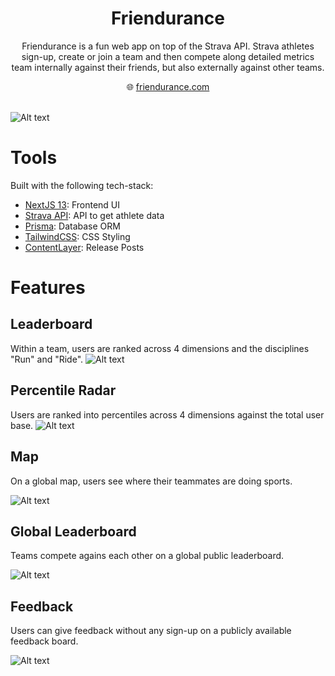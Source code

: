 <div align="center" >
    <h1 align="center">Friendurance</h1>
    <p>Friendurance is a fun web app on top of the Strava API. Strava athletes sign-up, create or join a team and then compete along detailed metrics team internally against their friends, but also externally against other teams.</p>
    🌐 <a href="https://friendurance.com/">friendurance.com</a>
    <br/>
    <br/>
</div>

![Alt text](https://res.cloudinary.com/dum2lqmke/image/upload/v1695665373/friendurance-github-cover_c3c1q2.jpg)

# Tools

Built with the following tech-stack:

- [NextJS 13](https://nextjs.org/docs): Frontend UI
- [Strava API](https://developers.strava.com/docs/reference): API to get athlete data
- [Prisma](https://www.prisma.io/): Database ORM
- [TailwindCSS](https://tailwindcss.com): CSS Styling
- [ContentLayer](https://contentlayer.dev): Release Posts

# Features

## Leaderboard

Within a team, users are ranked across 4 dimensions and the disciplines "Run" and "Ride".
![Alt text](https://res.cloudinary.com/dum2lqmke/image/upload/v1695666705/Screenshot_2023-09-25_at_20.31.40_djymaf.png)

## Percentile Radar

Users are ranked into percentiles across 4 dimensions against the total user base.
![Alt text](https://res.cloudinary.com/dum2lqmke/image/upload/v1695666777/Screenshot_2023-09-25_at_20.32.51_ylzlr7.png)

## Map

On a global map, users see where their teammates are doing sports.

![Alt text](https://res.cloudinary.com/dum2lqmke/image/upload/v1695666583/Screenshot_2023-09-25_at_20.29.37_fy60vj.png)

## Global Leaderboard

Teams compete agains each other on a global public leaderboard.

![Alt text](https://res.cloudinary.com/dum2lqmke/image/upload/v1695666262/Screenshot_2023-09-25_at_20.22.39_itjtxq.png)

## Feedback

Users can give feedback without any sign-up on a publicly available feedback board.

![Alt text](https://res.cloudinary.com/dum2lqmke/image/upload/v1695666912/Screenshot_2023-09-25_at_20.35.06_g0nofq.png)
